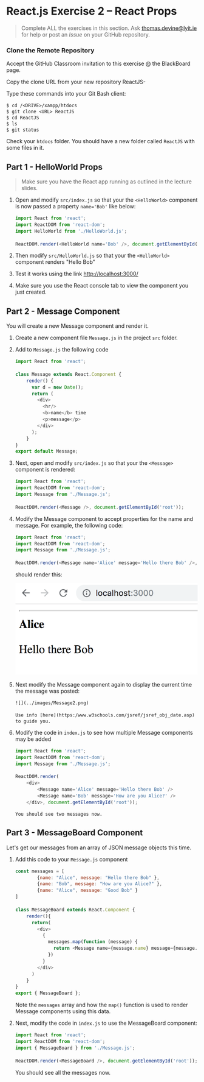 # React.js Exercise 2 – React Props

> Complete ALL the exercises in this section. Ask thomas.devine@lyit.ie for help or post an *Issue* on your GitHub repository.

### Clone the Remote Repository

Accept the GitHub Classroom invitation to this exercise @ the BlackBoard page.

Copy the clone URL from your new repository ReactJS-<YOURACCOUNT>

Type these commands into your Git Bash client:

```
$ cd /<DRIVE>/xampp/htdocs   
$ git clone <URL> ReactJS
$ cd ReactJS
$ ls
$ git status
```

Check your `htdocs` folder. You should have a new folder called `ReactJS` with some files in it.


## Part 1 - HelloWorld Props

> Make sure you have the React app running as outlined in the lecture slides.
	
1.	Open and modify ``src/index.js`` so that your the `<HelloWorld>` component is now passed a property `name='Bob'` like below:

	```javascript
	import React from 'react';
	import ReactDOM from 'react-dom';
	import HelloWorld from './HelloWorld.js';

	ReactDOM.render(<HelloWorld name='Bob' />, document.getElementById('root'));
	```

1.	Then modify ``src/HelloWorld.js`` so that your the `<HelloWorld>` component renders "Hello Bob"

1.	Test it works using the link [http://localhost:3000/](http://localhost:3000/)

1.	Make sure you use the React console tab to view the component you just created.


## Part 2 - Message Component

You will create a new Message component and render it.

1.	Create a new component file `Message.js` in the project `src` folder.

1.	Add to `Message.js` the following code

	```javascript
	import React from 'react';

	class Message extends React.Component {
	    render() {
	      var d = new Date();
	      return (
	        <div>
	          <hr/>
	          <b>name</b> time
	          <p>message</p>
	        </div>
	      );
	    }
	}
	export default Message;
	```

1.	Next, open and modify ``src/index.js`` so that your the `<Message>` component is rendered:

	```javascript
	import React from 'react';
	import ReactDOM from 'react-dom';
	import Message from './Message.js';

	ReactDOM.render(<Message />, document.getElementById('root'));
	```

1.	Modify the Message component to accept properties for the name and message.  For example, the following code:

	```javascript
	import React from 'react';
	import ReactDOM from 'react-dom';
	import Message from './Message.js';

	ReactDOM.render(<Message name='Alice' message='Hello there Bob' />, document.getElementById('root'));
	```

	should render this:

	![](../images/Message1.png)

1.	Next modify the Message component again to display the current time the message was posted:

		![](../images/Message2.png)
		
		Use info [here](https:/www.w3schools.com/jsref/jsref_obj_date.asp) to guide you.


1.	Modify the code in `index.js` to see how multiple Message components may be added

	```javascript
	import React from 'react';
	import ReactDOM from 'react-dom';
	import Message from './Message.js';

	ReactDOM.render(
		<div>
			<Message name='Alice' message='Hello there Bob' />
			<Message name='Bob' message='How are you Alice?' />
		</div>, document.getElementById('root'));
	```

		You should see two messages now.


## Part 3 - MessageBoard Component

Let's get our messages from an array of JSON message objects this time.

1.	Add this code to your `Message.js` component

	```javascript
	const messages = [
			{name: "Alice", message: "Hello there Bob" },
			{name: "Bob", message: "How are you Alice?" },
			{name: "Alice", message: "Good Bob" }
	]

	class MessageBoard extends React.Component {
		render(){
	      return(
	        <div>
	          {
	            messages.map(function (message) {
	              return <Message name={message.name} message={message.message} />
	            })
	          }
	        </div>
	      )
	    }
	}
	export { MessageBoard };
	```

	Note the `messages` array and how the `map()` function is used to render Message components using this data.

1.	Next, modify the code in `index.js` to use the MessageBoard component:

	```javascript
	import React from 'react';
	import ReactDOM from 'react-dom';
	import { MessageBoard } from './Message.js';

	ReactDOM.render(<MessageBoard />, document.getElementById('root'));
	```

	You should see all the messages now.